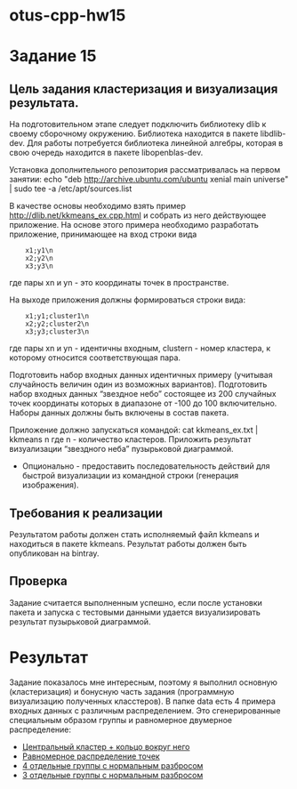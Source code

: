 # otus-cpp-hw15

# Задание 15
## Цель задания кластеризация и визуализация результата.

На подготовительном этапе следует подключить библиотеку dlib к своему сборочному окружению. Библиотека находится в пакете libdlib-dev. Для работы потребуется библиотека линейной алгебры, которая в свою очередь находится в пакете libopenblas-dev.

Установка дополнительного репозитория рассматривалась на первом занятии:
echo "deb http://archive.ubuntu.com/ubuntu xenial main universe" | sudo tee -a /etc/apt/sources.list

В качестве основы необходимо взять пример http://dlib.net/kkmeans_ex.cpp.html и собрать из него действующее приложение. 
На основе этого примера необходимо разработать приложение, принимающее на вход строки вида
```
    x1;y1\n
    x2;y2\n
    x3;y3\n
```
где пары xn и yn - это координаты точек в пространстве. 

На выходе приложения должны формироваться строки вида:
```
    x1;y1;cluster1\n
    x2;y2;cluster2\n
    x3;y3;cluster3\n
```
где пары xn и yn - идентичны входным, clustern - номер кластера, к которому относится соответствующая пара.

Подготовить набор входных данных идентичных примеру (учитывая случайность величин один из возможных вариантов).
Подготовить набор входных данных “звездное небо” состоящее из 200 случайных точек координаты которых в диапазоне от -100 до 100 включительно.
Наборы данных должны быть включены в состав пакета.

Приложение должно запускаться командой:
cat kkmeans_ex.txt | kkmeans n
где n - количество кластеров.
Приложить результат визуализации “звездного неба” пузырьковой диаграммой.

* Опционально - предоставить последовательность действий для быстрой
визуализации из командной строки (генерация изображения).

## Требования к реализации
Результатом работы должен стать исполняемый файл kkmeans и находиться
в пакете kkmeans. Результат работы должен быть опубликован на bintray.

## Проверка
Задание считается выполненным успешно, если после установки пакета
и запуска с тестовыми данными удается визуализировать результат
пузырьковой диаграммой.

# Результат
Задание показалось мне интересным, поэтому я выполнил основную (кластеризация) и бонусную часть задания (программную визуализацию полученных класстеров). В папке data есть 4 примера входных данных с различным распределением. Это сгенерированные специальным образом группы и равномерное двумерное распределение: 
* [Центральный кластер + кольцо вокруг него](https://github.com/zazicam/otus-cpp-hw15/blob/master/data/kkmeans_ex.txt)
* [Равномерное распределение точек](https://github.com/zazicam/otus-cpp-hw15/blob/master/data/kkmeans_ex2.txt)
* [4 отдельные группы с нормальным разбросом](https://github.com/zazicam/otus-cpp-hw15/blob/master/data/kkmeans_ex3.txt)
* [3 отдельные группы с нормальным разбросом](https://github.com/zazicam/otus-cpp-hw15/blob/master/data/kkmeans_ex4.txt)


